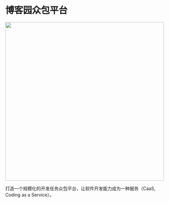 # 博客园众包平台

<img src="https://github.com/cnblogs/crowd/assets/48276564/895f2510-ed34-4c09-9889-84d7364730da" width="500"/>

打造一个规模化的开发任务众包平台，让软件开发能力成为一种服务（CaaS, Coding as a Service）。

